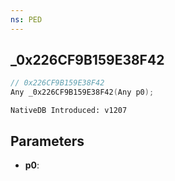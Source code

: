 ```yaml
---
ns: PED
---
```

## _0x226CF9B159E38F42

```c
// 0x226CF9B159E38F42
Any _0x226CF9B159E38F42(Any p0);
```

```
NativeDB Introduced: v1207
```

## Parameters
* **p0**:
